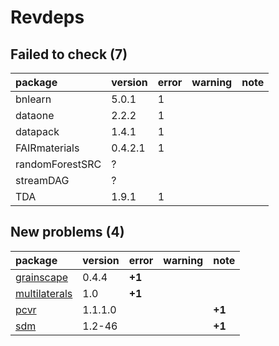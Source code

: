 # Revdeps

## Failed to check (7)

|package         |version |error |warning |note |
|:---------------|:-------|:-----|:-------|:----|
|bnlearn         |5.0.1   |1     |        |     |
|dataone         |2.2.2   |1     |        |     |
|datapack        |1.4.1   |1     |        |     |
|FAIRmaterials   |0.4.2.1 |1     |        |     |
|randomForestSRC |?       |      |        |     |
|streamDAG       |?       |      |        |     |
|TDA             |1.9.1   |1     |        |     |

## New problems (4)

|package       |version |error  |warning |note   |
|:-------------|:-------|:------|:-------|:------|
|[grainscape](problems.md#grainscape)|0.4.4   |__+1__ |        |       |
|[multilaterals](problems.md#multilaterals)|1.0     |__+1__ |        |       |
|[pcvr](problems.md#pcvr)|1.1.1.0 |       |        |__+1__ |
|[sdm](problems.md#sdm)|1.2-46  |       |        |__+1__ |

